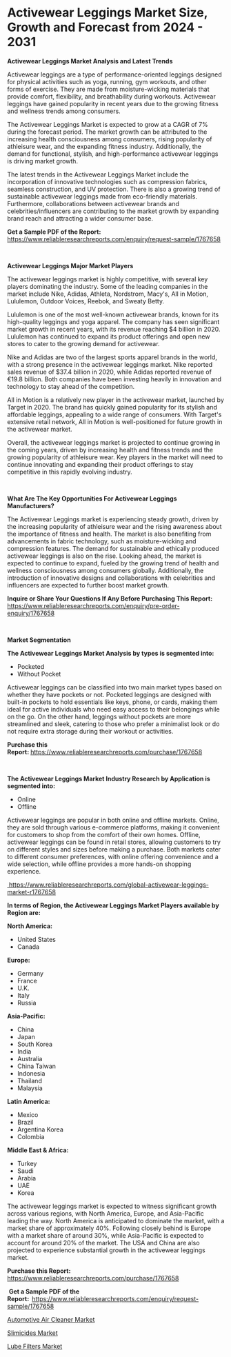 <p><h1>Activewear Leggings Market Size, Growth and Forecast from 2024 - 2031</h1></p><p><strong>Activewear Leggings Market Analysis and Latest Trends</strong></p>
<p><p>Activewear leggings are a type of performance-oriented leggings designed for physical activities such as yoga, running, gym workouts, and other forms of exercise. They are made from moisture-wicking materials that provide comfort, flexibility, and breathability during workouts. Activewear leggings have gained popularity in recent years due to the growing fitness and wellness trends among consumers.</p><p>The Activewear Leggings Market is expected to grow at a CAGR of 7% during the forecast period. The market growth can be attributed to the increasing health consciousness among consumers, rising popularity of athleisure wear, and the expanding fitness industry. Additionally, the demand for functional, stylish, and high-performance activewear leggings is driving market growth.</p><p>The latest trends in the Activewear Leggings Market include the incorporation of innovative technologies such as compression fabrics, seamless construction, and UV protection. There is also a growing trend of sustainable activewear leggings made from eco-friendly materials. Furthermore, collaborations between activewear brands and celebrities/influencers are contributing to the market growth by expanding brand reach and attracting a wider consumer base.</p></p>
<p><strong>Get a Sample PDF of the Report:&nbsp;</strong> <a href="https://www.reliableresearchreports.com/enquiry/request-sample/1767658">https://www.reliableresearchreports.com/enquiry/request-sample/1767658</a></p>
<p>&nbsp;</p>
<p><strong>Activewear Leggings Major Market Players</strong></p>
<p><p>The activewear leggings market is highly competitive, with several key players dominating the industry. Some of the leading companies in the market include Nike, Adidas, Athleta, Nordstrom, Macy's, All in Motion, Lululemon, Outdoor Voices, Reebok, and Sweaty Betty.</p><p>Lululemon is one of the most well-known activewear brands, known for its high-quality leggings and yoga apparel. The company has seen significant market growth in recent years, with its revenue reaching $4 billion in 2020. Lululemon has continued to expand its product offerings and open new stores to cater to the growing demand for activewear.</p><p>Nike and Adidas are two of the largest sports apparel brands in the world, with a strong presence in the activewear leggings market. Nike reported sales revenue of $37.4 billion in 2020, while Adidas reported revenue of €19.8 billion. Both companies have been investing heavily in innovation and technology to stay ahead of the competition.</p><p>All in Motion is a relatively new player in the activewear market, launched by Target in 2020. The brand has quickly gained popularity for its stylish and affordable leggings, appealing to a wide range of consumers. With Target's extensive retail network, All in Motion is well-positioned for future growth in the activewear market.</p><p>Overall, the activewear leggings market is projected to continue growing in the coming years, driven by increasing health and fitness trends and the growing popularity of athleisure wear. Key players in the market will need to continue innovating and expanding their product offerings to stay competitive in this rapidly evolving industry.</p></p>
<p>&nbsp;</p>
<p><strong>What Are The Key Opportunities For Activewear Leggings Manufacturers?</strong></p>
<p><p>The Activewear Leggings market is experiencing steady growth, driven by the increasing popularity of athleisure wear and the rising awareness about the importance of fitness and health. The market is also benefiting from advancements in fabric technology, such as moisture-wicking and compression features. The demand for sustainable and ethically produced activewear leggings is also on the rise. Looking ahead, the market is expected to continue to expand, fueled by the growing trend of health and wellness consciousness among consumers globally. Additionally, the introduction of innovative designs and collaborations with celebrities and influencers are expected to further boost market growth.</p></p>
<p><strong>Inquire or Share Your Questions If Any Before Purchasing This Report:</strong> <a href="https://www.reliableresearchreports.com/enquiry/pre-order-enquiry/1767658">https://www.reliableresearchreports.com/enquiry/pre-order-enquiry/1767658</a></p>
<p>&nbsp;</p>
<p><strong>Market Segmentation</strong></p>
<p><strong>The Activewear Leggings Market Analysis by types is segmented into:</strong></p>
<p><ul><li>Pocketed</li><li>Without Pocket</li></ul></p>
<p><p>Activewear leggings can be classified into two main market types based on whether they have pockets or not. Pocketed leggings are designed with built-in pockets to hold essentials like keys, phone, or cards, making them ideal for active individuals who need easy access to their belongings while on the go. On the other hand, leggings without pockets are more streamlined and sleek, catering to those who prefer a minimalist look or do not require extra storage during their workout or activities.</p></p>
<p><strong>Purchase this Report:&nbsp;</strong><a href="https://www.reliableresearchreports.com/purchase/1767658">https://www.reliableresearchreports.com/purchase/1767658</a></p>
<p>&nbsp;</p>
<p><strong>The Activewear Leggings Market Industry Research by Application is segmented into:</strong></p>
<p><ul><li>Online</li><li>Offline</li></ul></p>
<p><p>Activewear leggings are popular in both online and offline markets. Online, they are sold through various e-commerce platforms, making it convenient for customers to shop from the comfort of their own homes. Offline, activewear leggings can be found in retail stores, allowing customers to try on different styles and sizes before making a purchase. Both markets cater to different consumer preferences, with online offering convenience and a wide selection, while offline provides a more hands-on shopping experience.</p></p>
<p><a href="https://www.reliableresearchreports.com/global-activewear-leggings-market-r1767658">&nbsp;https://www.reliableresearchreports.com/global-activewear-leggings-market-r1767658</a></p>
<p><strong>In terms of Region, the Activewear Leggings Market Players available by Region are:</strong></p>
<p>
    <p> <strong> North America: </strong>
        <ul>
            <li>United States</li>
            <li>Canada</li>
        </ul>
        </p> 
    <p> <strong> Europe: </strong>
        <ul>
            <li>Germany</li>
            <li>France</li>
            <li>U.K.</li>
            <li>Italy</li>
            <li>Russia</li>
        </ul>
        </p> 
    <p> <strong> Asia-Pacific: </strong>
        <ul>
            <li>China</li>
            <li>Japan</li>
            <li>South Korea</li>
            <li>India</li>
            <li>Australia</li>
            <li>China Taiwan</li>
            <li>Indonesia</li>
            <li>Thailand</li>
            <li>Malaysia</li>
        </ul>
        </p> 
    <p> <strong> Latin America: </strong>
        <ul>
            <li>Mexico</li>
            <li>Brazil</li>
            <li>Argentina Korea</li>
            <li>Colombia</li>
        </ul>
        </p> 
    <p> <strong> Middle East & Africa: </strong>
        <ul>
            <li>Turkey</li>
            <li>Saudi</li>
            <li>Arabia</li>
            <li>UAE</li>
            <li>Korea</li>
        </ul>
    </p>
    </p>
<p><p>The activewear leggings market is expected to witness significant growth across various regions, with North America, Europe, and Asia-Pacific leading the way. North America is anticipated to dominate the market, with a market share of approximately 40%. Following closely behind is Europe with a market share of around 30%, while Asia-Pacific is expected to account for around 20% of the market. The USA and China are also projected to experience substantial growth in the activewear leggings market.</p></p>
<p><strong>Purchase this Report: </strong><a href="https://www.reliableresearchreports.com/purchase/1767658">https://www.reliableresearchreports.com/purchase/1767658</a></p>
<p>&nbsp;<strong>Get a Sample PDF of the Report:&nbsp;&nbsp;</strong><a href="https://www.reliableresearchreports.com/enquiry/request-sample/1767658">https://www.reliableresearchreports.com/enquiry/request-sample/1767658</a></p>
<p><strong></strong></p>
<p><p><a href="https://github.com/ValentineMike02/Market-Research-Report-List-1/blob/main/automotive-air-cleaner-market.md">Automotive Air Cleaner Market</a></p><p><a href="https://github.com/staberhelen84/Market-Research-Report-List-1/blob/main/slimicides-market.md">Slimicides Market</a></p><p><a href="https://github.com/JosephMorgnlvXXff/Market-Research-Report-List-1/blob/main/lube-filters-market.md">Lube Filters Market</a></p></p>